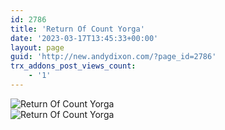 ```yaml
---
id: 2786
title: 'Return Of Count Yorga'
date: '2023-03-17T13:45:33+00:00'
layout: page
guid: 'http://new.andydixon.com/?page_id=2786'
trx_addons_post_views_count:
    - '1'
---
```


![Return Of Count Yorga](https://i0.wp.com/assets.g8x2.ldn.idrivee2-23.com/posters/Return%20Of%20Count%20Yorga%2001.jpg?w=1200&ssl=1 "Return Of Count Yorga")  
![Return Of Count Yorga](https://i0.wp.com/assets.g8x2.ldn.idrivee2-23.com/posters/Return%20Of%20Count%20Yorga%2002.jpg?w=1200&ssl=1 "Return Of Count Yorga")